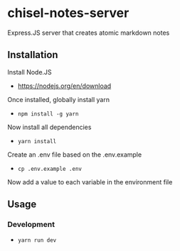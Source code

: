 # chisel-notes-server

Express.JS server that creates atomic markdown notes

## Installation

Install Node.JS

- https://nodejs.org/en/download

Once installed, globally install yarn

- `npm install -g yarn`

Now install all dependencies

- `yarn install`

Create an .env file based on the .env.example

- `cp .env.example .env`

Now add a value to each variable in the environment file

## Usage

### Development

- `yarn run dev`
